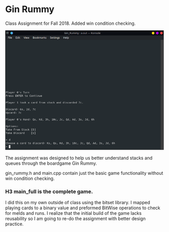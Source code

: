 # Gin Rummy
Class Assignment for Fall 2018. Added win condition checking. 

![](GinRummyTerminal.png)

The assignment was designed to help us better understand stacks and queues through the boardgame Gin Rummy.

gin_rummy.h and main.cpp contain just the basic game functionality without win condition checking.

### H3 main_full is the complete game.
I did this on my own outside of class using the bitset library. I mapped playing cards to a binary value and preformed BitWise operations to check for melds and runs. I realize that the initial build of the game lacks reusability so I am going to re-do the assignment with better design practice.
